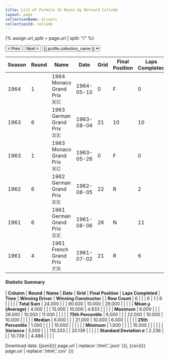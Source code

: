 ```yaml
---
title: List of Formula 1® Races by Bernard Collomb
layout: page
collectionName: drivers
collectionId: collomb
---
```


{% assign url_split = page.url | split: "/" %}
<div id="collection-navigation">
<button onclick="selector.options[selector.selectedIndex-1].value && (window.location = selector.options[selector.selectedIndex-1].value);">&lt; Prev</button>
<button onclick="selector.options[selector.selectedIndex+1].value && (window.location = selector.options[selector.selectedIndex+1].value);">Next &gt;</button>
<select id="selector" onchange="this.options[this.selectedIndex].value && (window.location = this.options[this.selectedIndex].value);">
  {% for collectionId in site.data[page.collectionName].refs %}
    {% if collectionId == page.collectionId %}
      {% assign selected = "selected" %}
    {% else %}
      {% assign selected = "" %}
    {% endif %}
    {% assign profile = site.data[page.collectionName][collectionId].profile %}
    <option value="/f1/{{ page.collectionName }}/{{ collectionId }}/{{ url_split[4] }}" {{ selected }}>{{ profile.collection_name }}</option>
  {% endfor %}
</select>
</div>

| Season | Round | Name | Date | Grid | Final Position | Laps Completed | Time | Winning Driver | Winning Constructor |
|--|--|--|--|--|--|--|--|--|--|
| 1964 | 1 | 1964 Monaco Grand Prix 🇲🇨 | 1964-05-10 | 0 | F | 0 |   | Graham Hill 🇬🇧 | BRM 🇬🇧 |
| 1963 | 6 | 1963 German Grand Prix 🇩🇪 | 1963-08-04 | 21 | 10 | 10 |   | John Surtees 🇬🇧 | Ferrari 🇮🇹 |
| 1963 | 1 | 1963 Monaco Grand Prix 🇲🇨 | 1963-05-26 | 0 | F | 0 |   | Graham Hill 🇬🇧 | BRM 🇬🇧 |
| 1962 | 6 | 1962 German Grand Prix 🇩🇪 | 1962-08-05 | 22 | R | 2 |   | Graham Hill 🇬🇧 | BRM 🇬🇧 |
| 1961 | 6 | 1961 German Grand Prix 🇩🇪 | 1961-08-06 | 26 | N | 11 |   | Stirling Moss 🇬🇧 | Lotus-Climax 🇬🇧 |
| 1961 | 4 | 1961 French Grand Prix 🇫🇷 | 1961-07-02 | 21 | R | 6 |   | Giancarlo Baghetti 🇮🇹 | Ferrari 🇮🇹 |

#### Statistic Summary

| **Column** | **Round** | **Name** | **Date** | **Grid** | **Final Position** | **Laps Completed** | **Time** | **Winning Driver** | **Winning Constructor** |
| **Row Count** | 6 |  |  | 6 | 1 | 6 |  |  |  |
| **Total Sum** | 24.000 |  |  | 90.000 | 10.000 | 29.000 |  |  |  |
| **Mean μ (Average)** | 4.000 |  |  | 15.000 | 10.000 | 4.833 |  |  |  |
| **Maximum** | 6.000 |  |  | 26.000 | 10.000 | 11.000 |  |  |  |
| **75th Percentile** | 6.000 |  |  | 22.000 | 10.000 | 10.000 |  |  |  |
| **Median** | 6.000 |  |  | 21.000 | 10.000 | 6.000 |  |  |  |
| **25th Percentile** | 1.000 |  |  |  | 10.000 |  |  |  |  |
| **Minimum** | 1.000 |  |  |  | 10.000 |  |  |  |  |
| **Variance** | 5.000 |  |  | 115.333 |  | 20.139 |  |  |  |
| **Standard Deviation σ** | 2.236 |  |  | 10.739 |  | 4.488 |  |  |  |

Download data: [json]({{ page.url | replace:'.html','.json' }}), [csv]({{ page.url | replace:'.html','.csv' }})
